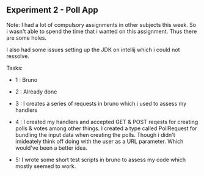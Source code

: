 ## Experiment 2 - Poll App

Note: I had a lot of compulsory assignments in other subjects this week. So i wasn't able to spend the time that i wanted on this assignment. Thus there are some holes. 

I also had some issues setting up the JDK on intellij which i could not ressolve.

Tasks:
- 1 : Bruno
- 2 : Already done
- 3 : I creates a series of requests in bruno which i used to assess my handlers
- 4 : 
I created my handlers and accepted GET & POST reqests for creating polls & votes among other things.
I created a type called PollRequest for bundling the input data when creating the polls. Though i didn't imideately think off doing with the user as a URL parameter. Which would've been a better idea.

- 5: I wrote some short test scripts in bruno to assess my code which mostly seemed to work.
